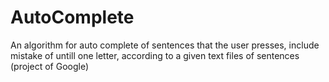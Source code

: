 # AutoComplete
An algorithm for auto complete of sentences that the user presses, include mistake of untill one letter, according to a given text files of sentences (project of Google)
